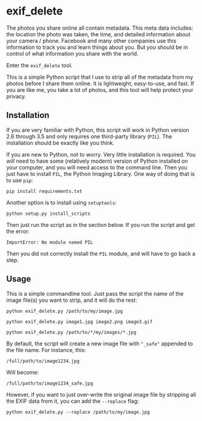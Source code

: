 # exif_delete

The photos you share online all contain metadata. This meta data includes: the location the photo was taken, the time, and detailed information about your camera / phone.  Facebook and many other companies use this information to track you and learn things about you. But *you* should be in control of what information you share with the world.

Enter the `exif_delete` tool.

This is a simple Python script that I use to strip all of the metadata from my photos before I share them online.  It is lightweight, easy-to-use, and fast.  If you are like me, you take a lot of photos, and this tool will help protect your privacy.


## Installation

If you are very familiar with Python, this script will work in Python version 2.6 through 3.5 and only requires one third-party library (`PIL`).  The installation should be exactly like you think.

If you are new to Python, not to worry.  Very little installation is required.  You *will* need to have some (relatively modern) version of Python installed on your computer, and you will need access to the command line. Then you just have to install `PIL`, the Python Imaging Library.  One way of doing that is to use `pip`:

    pip install requirements.txt

Another option is to install using `setuptools`:

    python setup.py install_scripts

Then just run the script as in the section below.  If you run the script and get the error:

    ImportError: No module named PIL

Then you did not correctly install the `PIL` module, and will have to go back a step.


## Usage

This is a simple commandline tool.  Just pass the script the name of the image file(s) you want to strip, and it will do the rest:

    python exif_delete.py /path/to/my/image.jpg
    
    python exif_delete.py image1.jpg image2.png image3.gif
    
    python exif_delete.py /path/to/*/my/images/*.jpg

By default, the script will create a new image file with `"_safe"` appended to the file name.  For instance, this:

    /full/path/to/image1234.jpg

Will become:

    /full/path/to/image1234_safe.jpg

However, if you want to just over-write the original image file by stripping all the EXIF data from it, you can add the `--replace` flag:

    python exif_delete.py --replace /path/to/my/image.jpg
